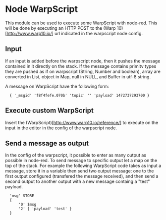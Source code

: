 # Node WarpScript #

This module can be used to execute some WarpScript with node-red. This will be done by executing an HTTP POST to the (Warp 10)[http://www.warp10.io/] url indicated in the warpscript node config.

## Input 

If an input is added before the warpscript node, then it pushes the message contained in it directly on the stack. If the message contains primitv types they are pushed as if on warpscript (String, Number and boolean), array are converted in List, object in Map, null in NULL, and Buffer in utf-8 string. 

A message on WarpScript have the following form:  

```
  { '_msgid' 'f8f4fefe.070b' 'topic' '' 'payload' 1472737293700 }
```

## Execute custom WarpScript

Insert the (WarpScript)[http://www.warp10.io/reference/] to execute on the input in the editor in the config of the warpscript node.

## Send a message as output

In the config of the warpscript, it possible to enter as many output as possible in node-red. To send message to specific output let a map on the top of the stack. For example the following WarpScript code takes as input a message, store it in a variable then send two output message: one to the first output configured (transfered the message received), and then send a second output to another output with a new message containg a "test" payload.

```
  'msg' STORE
  {
      '0' $msg
      '2' { 'payload' 'test' }
  }
```